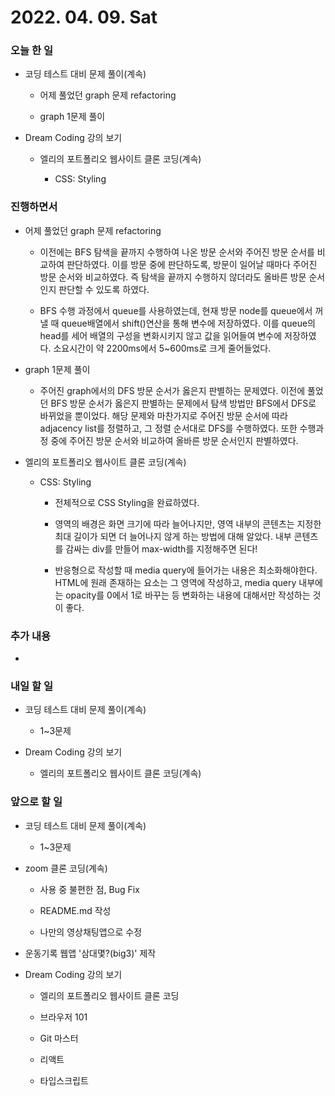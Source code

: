 # 2022. 04. 09. Sat

### 오늘 한 일

- 코딩 테스트 대비 문제 풀이(계속)

  - 어제 풀었던 graph 문제 refactoring

  - graph 1문제 풀이

- Dream Coding 강의 보기

  - 엘리의 포트폴리오 웹사이트 클론 코딩(계속)

    - CSS: Styling

### 진행하면서

- 어제 풀었던 graph 문제 refactoring

  - 이전에는 BFS 탐색을 끝까지 수행하여 나온 방문 순서와 주어진 방문 순서를 비교하여 판단하였다. 이를 방문 중에 판단하도록, 방문이 일어날 때마다 주어진 방문 순서와 비교하였다. 즉 탐색을 끝까지 수행하지 않더라도 올바른 방문 순서인지 판단할 수 있도록 하였다.

  - BFS 수행 과정에서 queue를 사용하였는데, 현재 방문 node를 queue에서 꺼낼 때 queue배열에서 shift()연산을 통해 변수에 저장하였다. 이를 queue의 head를 세어 배열의 구성을 변화시키지 않고 값을 읽어들여 변수에 저장하였다. 소요시간이 약 2200ms에서 5~600ms로 크게 줄어들었다.

- graph 1문제 풀이

  - 주어진 graph에서의 DFS 방문 순서가 옳은지 판별하는 문제였다. 이전에 풀었던 BFS 방문 순서가 옳은지 판별하는 문제에서 탐색 방법만 BFS에서 DFS로 바뀌었을 뿐이었다. 해당 문제와 마찬가지로 주어진 방문 순서에 따라 adjacency list를 정렬하고, 그 정렬 순서대로 DFS를 수행하였다. 또한 수행과정 중에 주어진 방문 순서와 비교하여 올바른 방문 순서인지 판별하였다.

- 엘리의 포트폴리오 웹사이트 클론 코딩(계속)

  - CSS: Styling

    - 전체적으로 CSS Styling을 완료하였다.

    - 영역의 배경은 화면 크기에 따라 늘어나지만, 영역 내부의 콘텐츠는 지정한 최대 길이가 되면 더 늘어나지 않게 하는 방법에 대해 알았다. 내부 콘텐츠를 감싸는 div를 만들어 max-width를 지정해주면 된다!

    - 반응형으로 작성할 때 media query에 들어가는 내용은 최소화해야한다. HTML에 원래 존재하는 요소는 그 영역에 작성하고, media query 내부에는 opacity를 0에서 1로 바꾸는 등 변화하는 내용에 대해서만 작성하는 것이 좋다.

### 추가 내용

-

### 내일 할 일

- 코딩 테스트 대비 문제 풀이(계속)

  - 1~3문제

- Dream Coding 강의 보기

  - 엘리의 포트폴리오 웹사이트 클론 코딩(계속)

### 앞으로 할 일

- 코딩 테스트 대비 문제 풀이(계속)

  - 1~3문제

- zoom 클론 코딩(계속)

  - 사용 중 불편한 점, Bug Fix

  - README.md 작성

  - 나만의 영상채팅앱으로 수정

- 운동기록 웹앱 '삼대몇?(big3)' 제작

- Dream Coding 강의 보기

  - 엘리의 포트폴리오 웹사이트 클론 코딩

  - 브라우저 101

  - Git 마스터

  - 리액트

  - 타입스크립트

<br><br>
